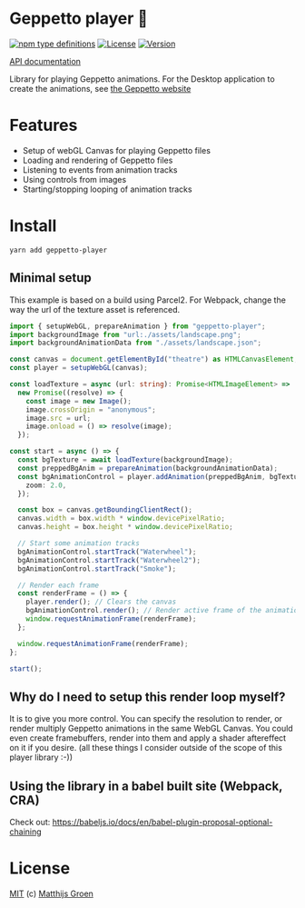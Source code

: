# Geppetto player 🌱

[![npm type definitions](https://img.shields.io/npm/types/geppetto-player)](https://matthijsgroen.github.io/geppetto-player)
[![License](https://img.shields.io/npm/l/geppetto-player)](https://github.com/matthijsgroen/geppetto-player/blob/main/LICENSE)
[![Version](https://img.shields.io/npm/v/geppetto-player)](https://www.npmjs.com/package/geppetto-player)

[API documentation](https://matthijsgroen.github.io/geppetto-player)

Library for playing Geppetto animations. For the Desktop application to create the animations, see [the Geppetto website](https://matthijsgroen.github.io/geppetto)

# Features

- Setup of webGL Canvas for playing Geppetto files
- Loading and rendering of Geppetto files
- Listening to events from animation tracks
- Using controls from images
- Starting/stopping looping of animation tracks

# Install

```
yarn add geppetto-player
```

## Minimal setup

This example is based on a build using Parcel2. For Webpack, change the way the url of the texture asset is referenced.

```typescript
import { setupWebGL, prepareAnimation } from "geppetto-player";
import backgroundImage from "url:./assets/landscape.png";
import backgroundAnimationData from "./assets/landscape.json";

const canvas = document.getElementById("theatre") as HTMLCanvasElement;
const player = setupWebGL(canvas);

const loadTexture = async (url: string): Promise<HTMLImageElement> =>
  new Promise((resolve) => {
    const image = new Image();
    image.crossOrigin = "anonymous";
    image.src = url;
    image.onload = () => resolve(image);
  });

const start = async () => {
  const bgTexture = await loadTexture(backgroundImage);
  const preppedBgAnim = prepareAnimation(backgroundAnimationData);
  const bgAnimationControl = player.addAnimation(preppedBgAnim, bgTexture, 0, {
    zoom: 2.0,
  });

  const box = canvas.getBoundingClientRect();
  canvas.width = box.width * window.devicePixelRatio;
  canvas.height = box.height * window.devicePixelRatio;

  // Start some animation tracks
  bgAnimationControl.startTrack("Waterwheel");
  bgAnimationControl.startTrack("Waterwheel2");
  bgAnimationControl.startTrack("Smoke");

  // Render each frame
  const renderFrame = () => {
    player.render(); // Clears the canvas
    bgAnimationControl.render(); // Render active frame of the animation
    window.requestAnimationFrame(renderFrame);
  };

  window.requestAnimationFrame(renderFrame);
};

start();
```

## Why do I need to setup this render loop myself?

It is to give you more control. You can specify the resolution to render,
or render multiply Geppetto animations in the same WebGL Canvas. You could even create framebuffers, render into them and apply a shader aftereffect on it if you desire. (all these things I consider outside of the scope of this player library :-))

## Using the library in a babel built site (Webpack, CRA)

Check out: https://babeljs.io/docs/en/babel-plugin-proposal-optional-chaining

# License

[MIT](./LICENSE) (c) [Matthijs Groen](https://twitter.com/matthijsgroen)
